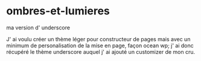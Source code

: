# ombres-et-lumieres
 ma version d' underscore
 
 J' ai voulu créer un thème léger pour constructeur de pages mais avec un minimum de personalisation de la mise en page, façon ocean wp; j' ai donc récupéré le thème underscore auquel j' ai ajouté un customizer de mon cru.